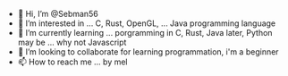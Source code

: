 - 👋 Hi, I’m @Sebman56
- 👀 I’m interested in ... C, Rust, OpenGL, ... Java programming language
- 🌱 I’m currently learning ... porgramming in C, Rust, Java later, Python may be ... why not Javascript
- 💞️ I’m looking to collaborate for learning programmation, i'm a beginner
- 📫 How to reach me ... by mel

<!---
Sebman56/Sebman56 is a ✨ special ✨ repository because its `README.md` (this file) appears on your GitHub profile.
You can click the Preview link to take a look at your changes.
--->
